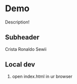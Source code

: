 # Demo

Description!


## Subheader

Crista Ronaldo Sewii


## Local dev

1. open index.html in ur browser


